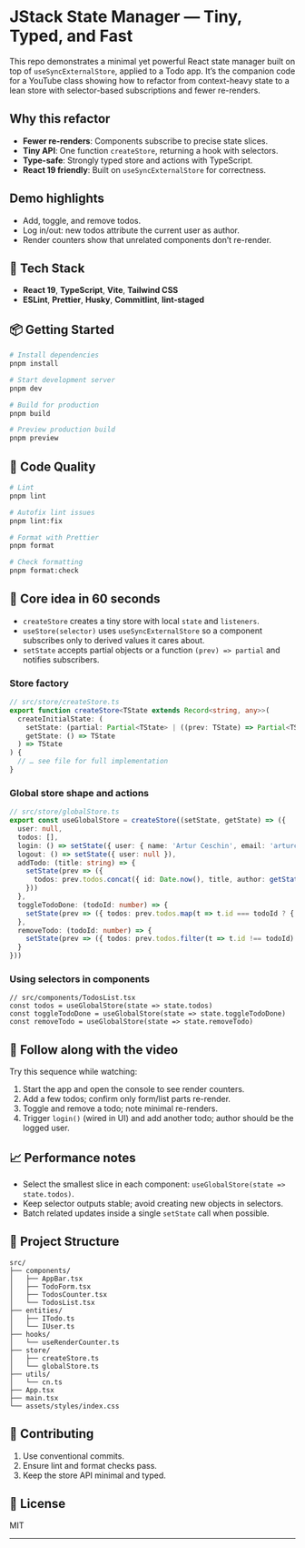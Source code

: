 # JStack State Manager — Tiny, Typed, and Fast

This repo demonstrates a minimal yet powerful React state manager built on top of `useSyncExternalStore`, applied to a Todo app. It’s the companion code for a YouTube class showing how to refactor from context-heavy state to a lean store with selector-based subscriptions and fewer re-renders.

## Why this refactor

- **Fewer re-renders**: Components subscribe to precise state slices.
- **Tiny API**: One function `createStore`, returning a hook with selectors.
- **Type-safe**: Strongly typed store and actions with TypeScript.
- **React 19 friendly**: Built on `useSyncExternalStore` for correctness.

## Demo highlights

- Add, toggle, and remove todos.
- Log in/out: new todos attribute the current user as author.
- Render counters show that unrelated components don’t re-render.

## 🚀 Tech Stack

- **React 19**, **TypeScript**, **Vite**, **Tailwind CSS**
- **ESLint**, **Prettier**, **Husky**, **Commitlint**, **lint-staged**

## 📦 Getting Started

```bash
# Install dependencies
pnpm install

# Start development server
pnpm dev

# Build for production
pnpm build

# Preview production build
pnpm preview
```

## 🧹 Code Quality

```bash
# Lint
pnpm lint

# Autofix lint issues
pnpm lint:fix

# Format with Prettier
pnpm format

# Check formatting
pnpm format:check
```

## 🧠 Core idea in 60 seconds

- `createStore` creates a tiny store with local `state` and `listeners`.
- `useStore(selector)` uses `useSyncExternalStore` so a component subscribes only to derived values it cares about.
- `setState` accepts partial objects or a function `(prev) => partial` and notifies subscribers.

### Store factory

```ts
// src/store/createStore.ts
export function createStore<TState extends Record<string, any>>(
  createInitialState: (
    setState: (partial: Partial<TState> | ((prev: TState) => Partial<TState>)) => void,
    getState: () => TState
  ) => TState
) {
  // … see file for full implementation
}
```

### Global store shape and actions

```ts
// src/store/globalStore.ts
export const useGlobalStore = createStore((setState, getState) => ({
  user: null,
  todos: [],
  login: () => setState({ user: { name: 'Artur Ceschin', email: 'arturceschin@test.com.br' } }),
  logout: () => setState({ user: null }),
  addTodo: (title: string) => {
    setState(prev => ({
      todos: prev.todos.concat({ id: Date.now(), title, author: getState().user?.name ?? 'Guest', done: false })
    }))
  },
  toggleTodoDone: (todoId: number) => {
    setState(prev => ({ todos: prev.todos.map(t => t.id === todoId ? { ...t, done: !t.done } : t) }))
  },
  removeTodo: (todoId: number) => {
    setState(prev => ({ todos: prev.todos.filter(t => t.id !== todoId) }))
  }
}))
```

### Using selectors in components

```tsx
// src/components/TodosList.tsx
const todos = useGlobalStore(state => state.todos)
const toggleTodoDone = useGlobalStore(state => state.toggleTodoDone)
const removeTodo = useGlobalStore(state => state.removeTodo)
```

## 🎥 Follow along with the video

Try this sequence while watching:

1. Start the app and open the console to see render counters.
2. Add a few todos; confirm only form/list parts re-render.
3. Toggle and remove a todo; note minimal re-renders.
4. Trigger `login()` (wired in UI) and add another todo; author should be the logged user.

## 📈 Performance notes

- Select the smallest slice in each component: `useGlobalStore(state => state.todos)`.
- Keep selector outputs stable; avoid creating new objects in selectors.
- Batch related updates inside a single `setState` call when possible.

## 🎨 Project Structure

```
src/
├── components/
│   ├── AppBar.tsx
│   ├── TodoForm.tsx
│   ├── TodosCounter.tsx
│   └── TodosList.tsx
├── entities/
│   ├── ITodo.ts
│   └── IUser.ts
├── hooks/
│   └── useRenderCounter.ts
├── store/
│   ├── createStore.ts
│   └── globalStore.ts
├── utils/
│   └── cn.ts
├── App.tsx
├── main.tsx
└── assets/styles/index.css
```

## 🤝 Contributing

1. Use conventional commits.
2. Ensure lint and format checks pass.
3. Keep the store API minimal and typed.

## 📄 License

MIT

---
